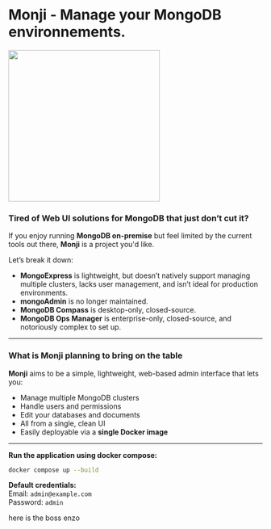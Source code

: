 # Monji - Manage your MongoDB environnements.

<img src="https://monji-assets.fra1.cdn.digitaloceanspaces.com/images/monji-logo-white.png" width="300">

### Tired of Web UI solutions for MongoDB that just don’t cut it?

If you enjoy running **MongoDB on-premise** but feel limited by the current tools out there, **Monji** is a project you'd like.

Let’s break it down:

- **MongoExpress** is lightweight, but doesn’t natively support managing multiple clusters, lacks user management, and isn’t ideal for production environments.  
- **mongoAdmin** is no longer maintained.  
- **MongoDB Compass** is desktop-only, closed-source.
- **MongoDB Ops Manager** is enterprise-only, closed-source, and notoriously complex to set up.

---

### What is Monji planning to bring on the table

**Monji** aims to be a simple, lightweight, web-based admin interface that lets you:

- Manage multiple MongoDB clusters
- Handle users and permissions
- Edit your databases and documents
- All from a single, clean UI
- Easily deployable via a **single Docker image**

---

**Run the application using docker compose:**
```bash
docker compose up --build
```

**Default credentials:**<br>
Email: `admin@example.com`<br>
Password: `admin`<br>


here is the boss enzo